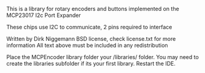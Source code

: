This is a library for rotary encoders and buttons implemented on the MCP23017 I2c Port Expander
 
These chips use I2C to communicate, 2 pins required to interface

Written by Dirk Niggemann
BSD license, check license.txt for more information
All text above must be included in any redistribution

Place the MCPEncoder library folder your <arduinosketchfolder>/libraries/ folder. You may need to create the libraries subfolder if its your first library. Restart the IDE.
